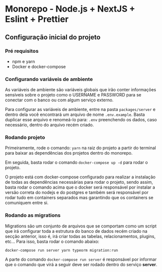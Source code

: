 # Monorepo - Node.js + NextJS + Eslint + Prettier

## Configuração inicial do projeto

### Pré requisitos

- npm e yarn
- Docker e docker-compose

### Configurando variáveis de ambiente

As variáveis de ambiente são variáveis globais que irão conter informações sensíveis sobre o projeto como o USERNAME e PASSWORD para se conectar com o banco ou com algum serviço externo.

Para configurar as variáveis de ambiente, entre na pasta `packages/server` e dentro dela você encontrará um arquivo de nome `.env.example`. Basta duplicar esse arquivo e renomeá-lo para: `.env` preenchendo os dados, caso necessário, dentro do arquivo recém criado.

### Rodando projeto

Primeiramente, rode o comando: `yarn` na raiz do projeto a partir do terminal para baixar as dependências dos projetos dentro do monorepo.

Em seguida, basta rodar o comando `docker-compose up -d` para rodar o projeto.

O projeto está com docker-compose configurado para realizar a instalação de todas as dependências necessárias para rodar o projeto, sendo assim, basta rodar o comando acima que o docker será responsável por instalar a versão correta do nodejs e do postgres e também será responsável por rodar tudo em containers separados mas garantindo que os containers se comuniquem entre si.

### Rodando as migrations

Migrations são um conjunto de arquivos que se comportam como um script que irá configurar toda a estrutura do banco de dados recém criado na secção anterior, isso é, irá criar todas as tabelas, relacionamentos, plugins, etc... Para isso, basta rodar o comando abaixo:

`docker-compose run server yarn typeorm migration:run`

A parte do comando `docker-compose run server` é responsável por informar que o comando que virá a seguir deve ser rodado dentro do serviço <b>server</b>.
